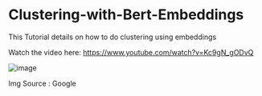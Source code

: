 # Clustering-with-Bert-Embeddings
This Tutorial details on how to do clustering using embeddings

Watch the video here: https://www.youtube.com/watch?v=Kc9gN_gODvQ

![image](https://user-images.githubusercontent.com/49631017/141051237-3d350f81-4156-4229-857c-e6196d548da0.png)

Img Source : Google

